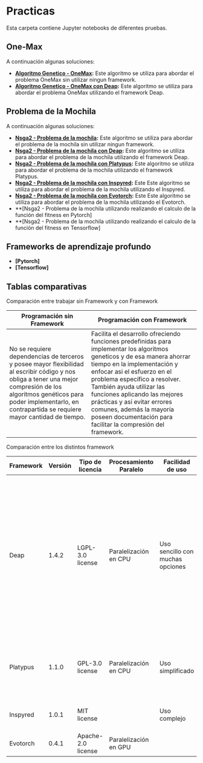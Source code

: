 # Practicas 

Esta carpeta contiene Jupyter notebooks de diferentes pruebas.


## One-Max

A continuación algunas soluciones:

- **[Algoritmo Genetico - OneMax](01Algoritmo_Genetico_OneMax.ipynb):** Este algoritmo se utiliza para abordar el problema OneMax sin utilizar ningun framework.
- **[Algoritmo Genetico - OneMax con Deap](02Algoritmo_Genetico_OneMax_Deap.ipynb):** Este algoritmo se utiliza para abordar el problema OneMax utilizando el framework Deap.
  
## Problema de la Mochila
A continuación algunas soluciones:

- **[Nsga2 - Problema de la mochila](03Problema_de_la_mochila_real.ipynb):** Este algoritmo se utiliza para abordar el problema de la mochila sin utilizar ningun framework.
- **[Nsga2 - Problema de la mochila con Deap](04Problema_de_la_mochila_con_nsga2_Deap.ipynb):** Este algoritmo se utiliza para abordar el problema de la mochila utilizando el framework Deap.
- **[Nsga2 - Problema de la mochila con Platypus](05Problema_de_la_mochila_con_nsga2_Platypus.ipynb):** Este algoritmo se utiliza para abordar el problema de la mochila utilizando el framework Platypus.
- **[Nsga2 - Problema de la mochila con Inspyred](06Problema_de_la_mochila_con_nsga2_Inspyred.ipynb):** Este Este algoritmo se utiliza para abordar el problema de la mochila utilizando el Inspyred.
- **[Nsga2 - Problema de la mochila con Evotorch](06Problema_de_la_mochila_con_nsga2_Inspyred.ipynb):** Este Este algoritmo se utiliza para abordar el problema de la mochila utilizando el Evotorch.
- **[Nsga2 - Problema de la mochila utilizando realizando el calculo de la función del fitness en Pytorch]
- **[Nsga2 - Problema de la mochila utilizando realizando el calculo de la función del fitness en Tensorflow]

## Frameworks de aprendizaje profundo
- **[Pytorch]**
- **[Tensorflow]**

## Tablas comparativas 
Comparación entre trabajar sin Framework y con Framework

| Programación sin Framework  |Programación con Framework|
|--------------|--------------|
|No se requiere dependencias de terceros y posee mayor flexibilidad al escribir código y nos obliga a tener una mejor compresión de los algoritmos genéticos para poder implementarlo, en contrapartida se requiere mayor cantidad de tiempo.    | Facilita el desarrollo ofreciendo funciones predefinidas para implementar los algoritmos geneticos y de esa manera ahorrar tiempo en la implementación y enfocar asi el esfuerzo en el problema específico a resolver. También ayuda utilizar las funciones aplicando las mejores prácticas y así evitar errores comunes, además la mayoría poseen documentación para facilitar la compresión del framework.   |


Comparación entre los distintos framework 

| Framework  | Versión  | Tipo de licencia   | Procesamiento Paralelo  | Facilidad de uso       | Parametrizaciones nativas | Documentación  | Algorithms   |
|------------|----------|--------------------|--------------------------|-------------------------|---------------------------|----------------|--------------|
| Deap       | 1.4.2    | LGPL-3.0 license   | Paralelización en CPU   | Uso sencillo con muchas opciones | SI            | Muy completa    | - Genetic programming using prefix trees Loosely typed, Strongly typed  Automatically defined functions                                                                Evolution strategies (including CMA-ES) /                                                                                                                     Multi-objective optimisation (NSGA-II, NSGA-III, SPEA2, MO-CMA-ES) |
| Platypus   | 1.1.0    | GPL-3.0 license    | Paralelización en CPU   | Uso simplificado        | SI            | Basica         | CMA-ES, NSGA-II, NSGA-III, GDE3, IBEA, MOEA/D, OMOPSO, EpsMOEA, SPEA2 |
| Inspyred   | 1.0.1    | MIT license        |                         | Uso complejo             | Si pero complicada de utilizar | Amplia        | GA, ES, PSO, ACO, SA, PAES, NSGA-II |
| Evotorch   | 0.4.1    | Apache-2.0 license | Paralelización en GPU   |                         |              |Media           |                |

